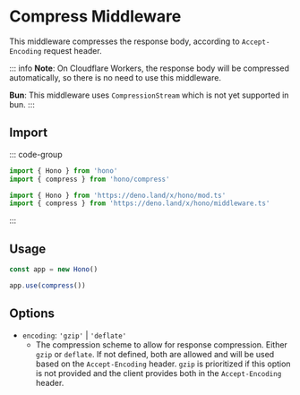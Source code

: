 # Compress Middleware

This middleware compresses the response body, according to `Accept-Encoding` request header.

::: info
**Note**: On Cloudflare Workers, the response body will be compressed automatically, so there is no need to use this middleware.

**Bun**: This middleware uses `CompressionStream` which is not yet supported in bun.
:::

## Import

::: code-group

```ts [npm]
import { Hono } from 'hono'
import { compress } from 'hono/compress'
```

```ts [Deno]
import { Hono } from 'https://deno.land/x/hono/mod.ts'
import { compress } from 'https://deno.land/x/hono/middleware.ts'
```

:::

## Usage

```ts
const app = new Hono()

app.use(compress())
```

## Options

- `encoding`: `'gzip'` | `'deflate'`
  - The compression scheme to allow for response compression. Either `gzip` or `deflate`. If not defined, both are allowed and will be used based on the `Accept-Encoding` header. `gzip` is prioritized if this option is not provided and the client provides both in the `Accept-Encoding` header.
